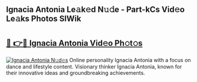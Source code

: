 ## Ignacia Antonia Le𝚊k𝚎d N𝚞𝚍e - Part-kCs Vid𝚎o Le𝚊ks Photos SlWik

# <h2><a href="http://fbc3iy5.evod.top/?m=Ignacia+Antonia">🔗 👉🔴 Ignacia Antonia Vid𝚎o Ph𝚘t𝚘s</a></h2>

[![Ignacia Antonia N𝚞d𝚎s](https://i.imgur.com/8V9OHl7.gif)](http://fbc3iy5.evod.top/?m=Ignacia+Antonia)
Online personality Ignacia Antonia with a focus on dance and lifestyle content. Visionary thinker Ignacia Antonia, known for their innovative ideas and groundbreaking achievements. 
